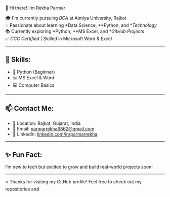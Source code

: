  👋 Hi there! I'm Rekha Parmar

🎓 I'm currently pursuing *BCA* at Atmiya University, Rajkot  
💡 Passionate about learning *Data Science, **Python, and **Technology*  
📚 Currently exploring *Python, **MS Excel, and **GitHub Projects*  
✅ *CCC Certified* | Skilled in Microsoft Word & Excel

---

## 🔧 Skills:
- 🐍 Python (Beginner)
- 📊 MS Excel & Word
- 💻 Computer Basics

---

## 📫 Contact Me:
- 📍 Location: Rajkot, Gujarat, India  
- 📧 Email: parmarrekha6862@gmail.com  
- 🔗 LinkedIn: [linkedin.com/in/parmarrekha](https://www.linkedin.com/in/parmarrekha)

---

## ✨ Fun Fact:
I’m new to tech but excited to grow and build real-world projects soon!

---

⭐ Thanks for visiting my GitHub profile! Feel free to check out my repositories and 
